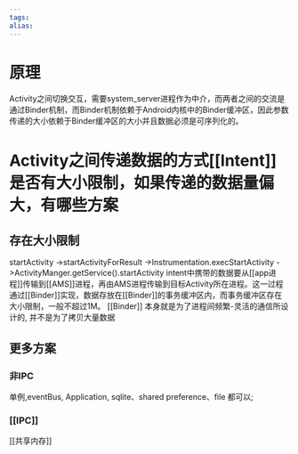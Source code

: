 ```yaml
---
tags: 
alias:
---
```

# 原理
Activity之间切换交互，需要system_server进程作为中介，而两者之间的交流是通过Binder机制，而Binder机制依赖于Android内核中的Binder缓冲区，因此参数传递的大小依赖于Binder缓冲区的大小并且数据必须是可序列化的。
# Activity之间传递数据的方式[[Intent]]是否有大小限制，如果传递的数据量偏大，有哪些方案
## 存在大小限制
startActivity
->startActivityForResult
->Instrumentation.execStartActivity 
->ActivityManger.getService().startActivity
intent中携带的数据要从[[app进程]]传输到[[AMS]]进程，再由AMS进程传输到目标Activity所在进程。这一过程通过[[Binder]]实现，数据存放在[[Binder]]的事务缓冲区内，而事务缓冲区存在大小限制，一般不超过1M。
[[Binder]] 本身就是为了进程间频繁-灵活的通信所设计的, 并不是为了拷贝大量数据
## 更多方案
### 非IPC
单例,eventBus, Application, sqlite、shared preference、file 都可以;
### [[IPC]]
[[共享内存]]


